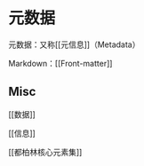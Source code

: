 # 元数据

元数据：又称[[元信息]]（Metadata）




Markdown：[[Front-matter]]



## Misc

[[数据]]

[[信息]]

[[都柏林核心元素集]]



